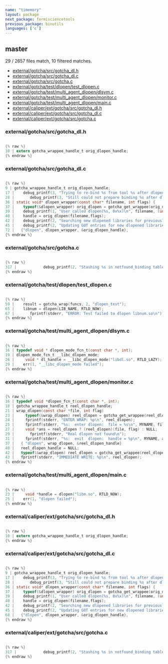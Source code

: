 ```yaml
---
name: "timemory"
layout: package
next_package: fermisciencetools
previous_package: binutils
languages: ['c']
---
```

## master
29 / 2657 files match, 10 filtered matches.

 - [external/gotcha/src/gotcha_dl.h](#externalgotchasrcgotcha_dlh)
 - [external/gotcha/src/gotcha_dl.c](#externalgotchasrcgotcha_dlc)
 - [external/gotcha/src/gotcha.c](#externalgotchasrcgotchac)
 - [external/gotcha/test/dlopen/test_dlopen.c](#externalgotchatestdlopentest_dlopenc)
 - [external/gotcha/test/multi_agent_dlopen/dlsym.c](#externalgotchatestmulti_agent_dlopendlsymc)
 - [external/gotcha/test/multi_agent_dlopen/monitor.c](#externalgotchatestmulti_agent_dlopenmonitorc)
 - [external/gotcha/test/multi_agent_dlopen/main.c](#externalgotchatestmulti_agent_dlopenmainc)
 - [external/caliper/ext/gotcha/src/gotcha_dl.h](#externalcaliperextgotchasrcgotcha_dlh)
 - [external/caliper/ext/gotcha/src/gotcha_dl.c](#externalcaliperextgotchasrcgotcha_dlc)
 - [external/caliper/ext/gotcha/src/gotcha.c](#externalcaliperextgotchasrcgotchac)

### external/gotcha/src/gotcha_dl.h

```c

{% raw %}
10 | extern gotcha_wrappee_handle_t orig_dlopen_handle;
{% endraw %}

```
### external/gotcha/src/gotcha_dl.c

```c

{% raw %}
9 | gotcha_wrappee_handle_t orig_dlopen_handle;
17 |    debug_printf(3, "Trying to re-bind %s from tool %s after dlopen\n",
28 |       debug_printf(3, "Still could not prepare binding %s after dlopen\n", binding->user_binding->name);
36 | static void* dlopen_wrapper(const char* filename, int flags) {
37 |    typeof(&dlopen_wrapper) orig_dlopen = gotcha_get_wrappee(orig_dlopen_handle);
39 |    debug_printf(1, "User called dlopen(%s, 0x%x)\n", filename, (unsigned int) flags);
40 |    handle = orig_dlopen(filename,flags);
42 |    debug_printf(2, "Searching new dlopened libraries for previously-not-found exports\n");
45 |    debug_printf(2, "Updating GOT entries for new dlopened libraries\n");
72 |   {"dlopen", dlopen_wrapper, &orig_dlopen_handle},
{% endraw %}

```
### external/gotcha/src/gotcha.c

```c

{% raw %}
317 |            debug_printf(2, "Stashing %s in notfound_binding table to re-lookup on dlopens\n",
{% endraw %}

```
### external/gotcha/test/dlopen/test_dlopen.c

```c

{% raw %}
59 |    result = gotcha_wrap(funcs, 2, "dlopen_test");
65 |    libnum = dlopen(LIB_NAME, RTLD_NOW);
67 |       fprintf(stderr, "ERROR: Test failed to dlopen libnum.so\n");
{% endraw %}

```
### external/gotcha/test/multi_agent_dlopen/dlsym.c

```c

{% raw %}
16 | typedef void * dlopen_mode_fcn_t(const char *, int);
19 | dlopen_mode_fcn_t __libc_dlopen_mode;
26 |     void * dl_handle = __libc_dlopen_mode("libdl.so", RTLD_LAZY);
29 | 	err(1, "__libc_dlopen_mode failed");
{% endraw %}

```
### external/gotcha/test/multi_agent_dlopen/monitor.c

```c

{% raw %}
16 | typedef void *dlopen_fcn_t(const char *, int);
18 | gotcha_wrappee_handle_t reel_dlopen_handle;
21 | wrap_dlopen(const char *file, int flag)
23 |     typeof(&wrap_dlopen) reel_dlopen = gotcha_get_wrappee(reel_dlopen_handle);
24 |     fprintf(stderr, "ENTER WRAP: %p\n", reel_dlopen);
25 |     fprintf(stderr, "%s:  enter dlopen:  file = %s\n", MYNAME, file);
27 |     void *ans = reel_dlopen ? (reel_dlopen)(file, flag) : NULL;
29 |       fprintf(stderr, "Real dlopen not found\n");
31 |     fprintf(stderr, "%s:  exit  dlopen:  handle = %p\n", MYNAME, ans);
37 |   { "dlopen", wrap_dlopen, &reel_dlopen_handle}
40 |   reel_dlopen_handle = NULL;
42 |   typeof(&wrap_dlopen) reel_dlopen = gotcha_get_wrappee(reel_dlopen_handle);
43 |   fprintf(stderr, "IMMEDIATE WRITE: %p\n", reel_dlopen);
{% endraw %}

```
### external/gotcha/test/multi_agent_dlopen/main.c

```c

{% raw %}
23 |     void *handle = dlopen("libm.so", RTLD_NOW);
25 | 	err(1, "dlopen failed");
{% endraw %}

```
### external/caliper/ext/gotcha/src/gotcha_dl.h

```c

{% raw %}
10 | extern gotcha_wrappee_handle_t orig_dlopen_handle;
{% endraw %}

```
### external/caliper/ext/gotcha/src/gotcha_dl.c

```c

{% raw %}
9 | gotcha_wrappee_handle_t orig_dlopen_handle;
17 |    debug_printf(3, "Trying to re-bind %s from tool %s after dlopen\n",
28 |       debug_printf(3, "Still could not prepare binding %s after dlopen\n", binding->user_binding->name);
36 | static void* dlopen_wrapper(const char* filename, int flags) {
37 |    typeof(&dlopen_wrapper) orig_dlopen = gotcha_get_wrappee(orig_dlopen_handle);
39 |    debug_printf(1, "User called dlopen(%s, 0x%x)\n", filename, (unsigned int) flags);
40 |    handle = orig_dlopen(filename,flags);
42 |    debug_printf(2, "Searching new dlopened libraries for previously-not-found exports\n");
45 |    debug_printf(2, "Updating GOT entries for new dlopened libraries\n");
68 |   {"dlopen", dlopen_wrapper, &orig_dlopen_handle},
{% endraw %}

```
### external/caliper/ext/gotcha/src/gotcha.c

```c

{% raw %}
317 |            debug_printf(2, "Stashing %s in notfound_binding table to re-lookup on dlopens\n",
{% endraw %}

```
